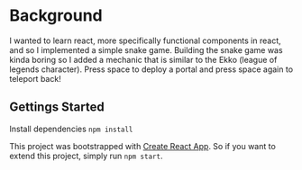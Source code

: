 # Background
I wanted to learn react, more specifically functional components in react, and so I implemented a simple snake game.
Building the snake game was kinda boring so I added a mechanic that is similar to the Ekko (league of legends character). 
Press space to deploy a portal and press space again to teleport back!
## Gettings Started
Install dependencies
`npm install`

This project was bootstrapped with [Create React App](https://github.com/facebook/create-react-app).
So if you want to extend this project, simply run `npm start`.

